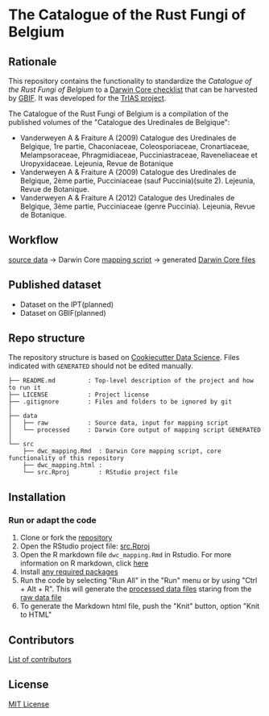 # The Catalogue of the Rust Fungi of Belgium


## Rationale

This repository contains the functionality to standardize the _Catalogue of the Rust Fungi of Belgium_ to a [Darwin Core checklist](https://www.gbif.org/dataset-classes) that can be harvested by [GBIF](http://www.gbif.org). It was developed for the [TrIAS project](http://trias-project.be).

The Catalogue of the Rust Fungi of Belgium is a compilation of the published volumes of the "Catalogue des Uredinales de Belgique":

* Vanderweyen A & Fraiture A (2009) Catalogue des Uredinales de Belgique, 1re partie, Chaconiaceae, Coleosporiaceae, Cronartiaceae, Melampsoraceae, Phragmidiaceae, Pucciniastraceae, Raveneliaceae et Uropyxidaceae. Lejeunia, Revue de Botanique
* Vanderweyen A & Fraiture A (2009) Catalogue des Uredinales de Belgique, 2ème partie, Pucciniaceae (sauf Puccinia)(suite 2). Lejeunia, Revue de Botanique.
* Vanderweyen A & Fraiture A (2012) Catalogue des Uredinales de Belgique, 3ème partie, Pucciniaceae (genre Puccinia). Lejeunia, Revue de Botanique.

## Workflow

[source data](https://github.com/trias-project/uredinales-belgium-checklist/blob/master/data/raw) → Darwin Core [mapping script](http://trias-project.github.io/uredinales-belgium-checklist/dwc_mapping.html) → generated [Darwin Core files](https://github.com/trias-project/uredinales-belgium-checklist/blob/master/data/processed)


## Published dataset

* Dataset on the IPT(planned)
* Dataset on GBIF(planned)

## Repo structure

The repository structure is based on [Cookiecutter Data Science](http://drivendata.github.io/cookiecutter-data-science/). Files indicated with `GENERATED` should not be edited manually.

```
├── README.md         : Top-level description of the project and how to run it
├── LICENSE           : Project license
├── .gitignore        : Files and folders to be ignored by git
│
├── data
│   ├── raw           : Source data, input for mapping script
│   └── processed     : Darwin Core output of mapping script GENERATED
│
└── src
    ├── dwc_mapping.Rmd  : Darwin Core mapping script, core functionality of this repository
    ├── dwc_mapping.html :  
    └── src.Rproj        : RStudio project file
```

## Installation

### Run or adapt the code

1. Clone or fork the [repository](https://github.com/trias-project/uredinales-belgium-checklist)
2. Open the RStudio project file: [src.Rproj](src/src.Rproj)
3. Open the R markdown file `dwc_mapping.Rmd` in Rstudio. For more information on R markdown, click [here](https://rmarkdown.rstudio.com/)
4. Install [any required packages](src/dwc_mapping.Rmd#setup)
5. Run the code by selecting "Run All" in the "Run" menu or by using "Ctrl + Alt + R". This will generate the [processed data files](data/processed) staring from the [raw data file](data/raw)
6. To generate the Markdown html file, push the "Knit" button, option "Knit to HTML"

## Contributors

[List of contributors](https://github.com/trias-project/uredinales-belgium-checklist/contributors)

## License

[MIT License](LICENSE)
